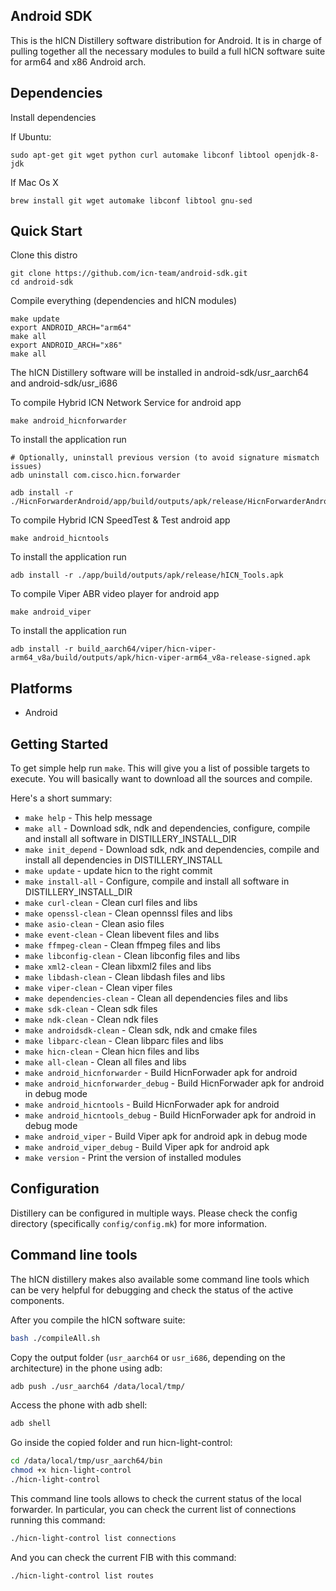 ## Android SDK ##

This is the hICN Distillery software distribution for Android. It is in charge of pulling
together all the necessary modules to build a full hICN software suite for arm64 and x86 Android arch.

## Dependencies ##

Install dependencies

If Ubuntu:

```
sudo apt-get git wget python curl automake libconf libtool openjdk-8-jdk
```

If Mac Os X

```
brew install git wget automake libconf libtool gnu-sed
```


## Quick Start ##

Clone this distro

```
git clone https://github.com/icn-team/android-sdk.git
cd android-sdk
```

Compile everything (dependencies and hICN modules)

```
make update
export ANDROID_ARCH="arm64"
make all
export ANDROID_ARCH="x86"
make all
```

The hICN Distillery software will be installed in android-sdk/usr_aarch64 and android-sdk/usr_i686


To compile Hybrid ICN Network Service for android app

```
make android_hicnforwarder
```

To install the application run

```
# Optionally, uninstall previous version (to avoid signature mismatch issues)
adb uninstall com.cisco.hicn.forwarder

adb install -r ./HicnForwarderAndroid/app/build/outputs/apk/release/HicnForwarderAndroid.apk
```

To compile Hybrid ICN SpeedTest & Test android app

```
make android_hicntools
```

To install the application run

```
adb install -r ./app/build/outputs/apk/release/hICN_Tools.apk
```

To compile Viper ABR video player for android app 

```
make android_viper
```

To install the application run

```
adb install -r build_aarch64/viper/hicn-viper-arm64_v8a/build/outputs/apk/hicn-viper-arm64_v8a-release-signed.apk
```


## Platforms ##

- Android



## Getting Started ##

To get simple help run `make`. This will give you a list of possible targets to
execute. You will basically want to download all the sources and compile.

Here's a short summary:

- `make help`				- This help message
- `make all`				- Download sdk, ndk and dependencies, configure, compile and install all software in DISTILLERY_INSTALL_DIR
- `make init_depend` 		- Download sdk, ndk and dependencies, compile and install all dependencies in DISTILLERY_INSTALL
- `make update`				- update hicn to the right commit
- `make install-all` 		- Configure, compile and install all software in DISTILLERY_INSTALL_DIR
- `make curl-clean`				- Clean curl files and libs
- `make openssl-clean`			- Clean opennssl files and libs
- `make asio-clean`				- Clean asio files
- `make event-clean`				- Clean libevent files and libs
- `make ffmpeg-clean`			- Clean ffmpeg files and libs
- `make libconfig-clean`			- Clean libconfig files and libs
- `make xml2-clean`				- Clean libxml2 files and libs
- `make libdash-clean`			- Clean libdash files and libs
- `make viper-clean`				- Clean viper files
- `make dependencies-clean`	 	- Clean all dependencies files and libs
- `make sdk-clean`				- Clean sdk files
- `make ndk-clean`				- Clean ndk files
- `make androidsdk-clean`		- Clean sdk, ndk and cmake files
- `make libparc-clean`			- Clean libparc files and libs
- `make hicn-clean`				- Clean hicn files and libs
- `make all-clean`				- Clean	all files and libs
- `make android_hicnforwarder`	- Build HicnForwader apk for android
- `make android_hicnforwarder_debug`	- Build HicnForwader apk for android in debug mode
- `make android_hicntools`		- Build HicnForwader apk for android
- `make android_hicntools_debug`	- Build HicnForwader apk for android in debug mode
- `make android_viper`			- Build Viper apk for android apk in debug mode
- `make android_viper_debug`		- Build Viper apk for android apk
- `make version`		- Print the version of installed modules


## Configuration ##

Distillery can be configured in multiple ways.  Please check the config directory (specifically `config/config.mk`) for more information.

## Command line tools ##

The hICN distillery makes also available some command line tools which can be very helpful for
debugging and check the status of the active components.

After you compile the hICN software suite:

```bash
bash ./compileAll.sh
```

Copy the output folder (`usr_aarch64` or `usr_i686`, depending on the architecture) in the phone using adb:

```bash
adb push ./usr_aarch64 /data/local/tmp/
```

Access the phone with adb shell:

```bash
adb shell
```

Go inside the copied folder and run hicn-light-control:

```bash
cd /data/local/tmp/usr_aarch64/bin
chmod +x hicn-light-control
./hicn-light-control
```

This command line tools allows to check the current status of the local forwarder.
In particular, you can check the current list of connections running this command:

```bash
./hicn-light-control list connections
```

And you can check the current FIB with this command:

```bash
./hicn-light-control list routes
```
